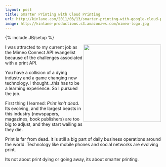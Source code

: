 ```yaml
---
layout: post
title: Smarter Printing with Cloud Printing
url: http://kinlane.com/2011/03/13/smarter-printing-with-google-cloud-print/
image: http://kinlane-productions.s3.amazonaws.com/mimeo-logo.jpg
---
```

{% include JB/setup %}
<p>
     <a href="http://www.mimeo.com/"><img src="http://kinlane-productions.s3.amazonaws.com/mimeo-logo.jpg"  width="250" align="right" /></a>I was attracted to my current job as the Mimeo Connect API evangelist because of the challenges associated with a print API.
</p>

<p>
     You have a collision of a dying industry and a game changing new technology. I thought...this has to be a learning experience. So I pursued the job.
</p>

<p>
     First thing I learned: <em>Print isn't dead.</em> Its evolving, and the largest beasts in this industry (newspapers, magazines, book publishers) are too big to adjust, and they start wailing as they die.
</p>

<p>
     Print is far from dead. It is still a big part of daily business operations around the world. Technology like mobile phones and social networks are evolving print.
</p>

<p>
     Its not about print dying or going away, its about smarter printing.
</p>